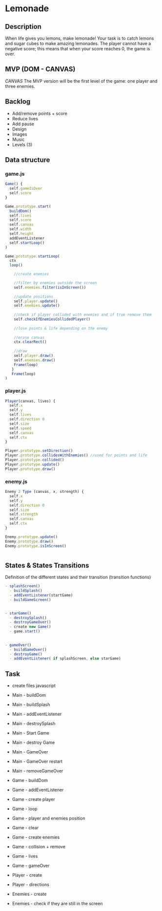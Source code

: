 # Lemonade

## Description
When life gives you lemons, make lemonade!
Your task is to catch lemons and sugar cubes to make amazing lemonades. The player cannot have a negative score; this means that when your score reaches 0, the game is over.


## MVP (DOM - CANVAS)
*CANVAS*
The MVP version will be the first level of the game: one player and three enemies.

## Backlog
- Add/remove points + score
- Reduce lives
- Add pause
- Design
- Images
- Music
- Levels (3)

## Data structure
### game.js
```javascript
Game() {
  self.gameIsOver
  self.score
}

Game.prototype.start(
  buildDom()
  self.lives
  self.score
  self.canvas
  self.width
  self.height
  addEventListener
  self.startLoop()
)

Game.prototype.startLoop(
  ctx
  loop() 

    //create enemies

    //filter by enemies outside the screen
    self.enemies.filter(isInScreen())
    
    //update positions
    self.player.update()
    self.enemies.update()
    
    //check if player collided with enemies and if true remove them
    self.checkIfEnemiesCollidedPlayer()
    
    //lose points & life depending on the enemy
        
    //erase canvas
    ctx.clearRect()
    
    //draw
    self.player.draw()
    self.enemies.draw()
    Frame(loop)
   }
   Frame(loop)
)


```
### player.js
```javascript
Player(canvas, lives) {
  self.x
  self.y
  self.lives
  self.direction 0
  self.size
  self.speed
  self.canvas
  self.ctx
}

Player.prototype.setDirection()
Player.prototype.collidesWithEnemies() //used for points and life
Player.prototype.collided()
Player.prototype.update()
Player.prototype.draw()


```
### enemy.js
```javascript
Enemy 2 Type (canvas, x, strength) {
  self.x
  self.y
  self.direction 0
  self.size
  self.strength
  self.canvas
  self.ctx
}

Enemy.prototype.update()
Enemy.prototype.draw()
Enemy.prototype.isInScreen()



```


## States & States Transitions
Definition of the different states and their transition (transition functions)
```javascript
- splashScreen()
  - buildSplash()
  - addEventListener(startGame)
  - buildGameScreen()

  
- starGame()
  - destroySplash()
  - destroyGameOver()
  - create new Game()
  - game.start()
  
  
- gameOver()
  - buildGameOver()
  - destroyGame()
  - addEventListener( if splashScreen, else starGame) 
```

## Task
- create files javascript
- Main - buildDom
- Main - buildSplash
- Main - addEventListener
- Main - destroySplash
- Main - Start Game
- Main - destroy Game
- Main - GameOver
- Main - GameOver restart
- Main - removeGameOver


- Game - buildDom
- Game - addEventListener
- Game - create player
- Game - loop
- Game - player and enemies position 
- Game - clear
- Game - create enemies
- Game - collision + remove
- Game - lives 
- Game - gameOver

- Player - create
- Player - directions

- Enemies - create
- Enemies - check if they are still in the screen
